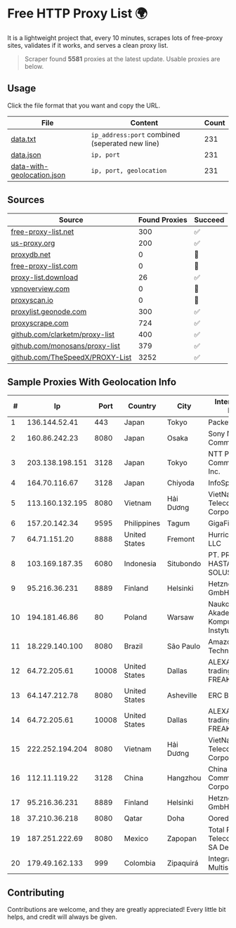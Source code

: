 
# Free HTTP Proxy List 🌍

It is a lightweight project that, every 10 minutes, scrapes lots of free-proxy sites, validates if it works, and serves a clean proxy list.


> Scraper found **5581** proxies at the latest update. Usable proxies are below.

## Usage

Click the file format that you want and copy the URL.


|File|Content|Count|
|----|-------|-----|
|[data.txt](https://raw.githubusercontent.com/themiralay/Proxy-List-World/master/data.txt)|`ip_address:port` combined (seperated new line)|231|
|[data.json](https://raw.githubusercontent.com/themiralay/Proxy-List-World/master/data.json)|`ip, port`|231|
|[data-with-geolocation.json](https://raw.githubusercontent.com/themiralay/Proxy-List-World/master/data-with-geolocation.json)|`ip, port, geolocation`|231|

## Sources

|Source|Found Proxies|Succeed|
|------|-------------|-------|
|[free-proxy-list.net](https://free-proxy-list.net)|300|✅|
|[us-proxy.org](https://www.us-proxy.org)|200|✅|
|[proxydb.net](http://proxydb.net)|0|🚫|
|[free-proxy-list.com](https://free-proxy-list.com/?page=&port=&type%5B%5D=http&type%5B%5D=https&up_time=0&search=Search)|0|🚫|
|[proxy-list.download](https://www.proxy-list.download/HTTP)|26|✅|
|[vpnoverview.com](https://vpnoverview.com/privacy/anonymous-browsing/free-proxy-servers)|0|🚫|
|[proxyscan.io](https://www.proxyscan.io)|0|🚫|
|[proxylist.geonode.com](https://proxylist.geonode.com/api/proxy-list?limit=300&page=1&sort_by=lastChecked&sort_type=desc&protocols=http,https)|300|✅|
|[proxyscrape.com](https://api.proxyscrape.com/v2/?request=displayproxies&protocol=http&timeout=10000&country=all&ssl=all&anonymity=all)|724|✅|
|[github.com/clarketm/proxy-list](https://raw.githubusercontent.com/clarketm/proxy-list/master/proxy-list-raw.txt)|400|✅|
|[github.com/monosans/proxy-list](https://raw.githubusercontent.com/monosans/proxy-list/main/proxies/http.txt)|379|✅|
|[github.com/TheSpeedX/PROXY-List](https://raw.githubusercontent.com/TheSpeedX/PROXY-List/master/http.txt)|3252|✅|


## Sample Proxies With Geolocation Info

|#|Ip|Port|Country|City|Internet Service Provider|
|-|--|----|-------|----|-------------------------|
|1|136.144.52.41|443|Japan|Tokyo|Packet Host, Inc.|
|2|160.86.242.23|8080|Japan|Osaka|Sony Network Communications Inc|
|3|203.138.198.151|3128|Japan|Tokyo|NTT PC Communications, Inc.|
|4|164.70.116.67|3128|Japan|Chiyoda|InfoSphere|
|5|113.160.132.195|8080|Vietnam|Hải Dương|VietNam Post and Telecom Corporation|
|6|157.20.142.34|9595|Philippines|Tagum|GigaFiber Corp.|
|7|64.71.151.20|8888|United States|Fremont|Hurricane Electric LLC|
|8|103.169.187.35|6080|Indonesia|Situbondo|PT. PRATAMA HASTA UTAMA SOLUSINDO|
|9|95.216.36.231|8889|Finland|Helsinki|Hetzner Online GmbH|
|10|194.181.46.86|80|Poland|Warsaw|Naukowa I Akademicka Siec Komputerowa Instytut Badawczy|
|11|18.229.140.100|8080|Brazil|São Paulo|Amazon Technologies Inc.|
|12|64.72.205.61|10008|United States|Dallas|ALEXANDRU VLAD trading as FREAKHOSTING|
|13|64.147.212.78|8080|United States|Asheville|ERC Broadband|
|14|64.72.205.61|10008|United States|Dallas|ALEXANDRU VLAD trading as FREAKHOSTING|
|15|222.252.194.204|8080|Vietnam|Hải Dương|VietNam Post and Telecom Corporation|
|16|112.11.119.22|3128|China|Hangzhou|China Mobile Communications Corporation|
|17|95.216.36.231|8889|Finland|Helsinki|Hetzner Online GmbH|
|18|37.210.36.218|8080|Qatar|Doha|Ooredoo Q.S.C.|
|19|187.251.222.69|8080|Mexico|Zapopan|Total Play Telecomunicaciones SA De CV|
|20|179.49.162.133|999|Colombia|Zipaquirá|Integra Multisolutions|



## Contributing

Contributions are welcome, and they are greatly appreciated! Every
little bit helps, and credit will always be given.

